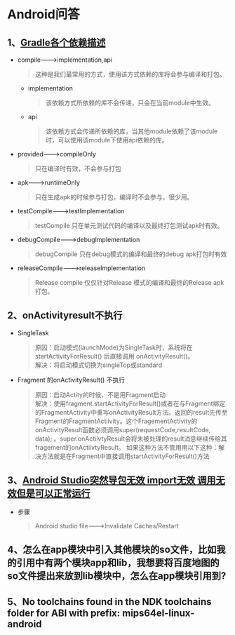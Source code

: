 # Android问答
## 1、[Gradle各个依赖描述](https://blog.csdn.net/yuzhiqiang_1993/article/details/78366985)
- compile--->implementation,api
  > 这种是我们最常用的方式，使用该方式依赖的库将会参与编译和打包。

  - implementation
    > 该依赖方式所依赖的库不会传递，只会在当前module中生效。

  - api
    > 该依赖方式会传递所依赖的库，当其他module依赖了该module时，可以使用该module下使用api依赖的库。

- provided--->compileOnly
  > 只在编译时有效，不会参与打包

- apk--->runtimeOnly
  > 只在生成apk的时候参与打包，编译时不会参与，很少用。

- testCompile--->testImplementation
  > testCompile 只在单元测试代码的编译以及最终打包测试apk时有效。

- debugCompile--->debugImplementation
  > debugCompile 只在debug模式的编译和最终的debug apk打包时有效

- releaseCompile--->releaseImplementation
  > Release compile 仅仅针对Release 模式的编译和最终的Release apk打包。


## 2、onActivityresult不执行
- SingleTask
  > 原因：启动模式(launchMode)为SingleTask时，系统将在 startActivityForResult() 后直接调用 onActivityResult()。  
  > 解决：将启动模式切换为singleTop或standard

- Fragment 的onActivityResult() 不执行
  > 原因：启动Actity的时候，不是用Fragment启动  
  > 解决：使用fragment.startActivityForResult()或者在与Fragment绑定的FragmentActivity中重写onActivityResult方法。返回的result先传至Fragment的FragmentActiivity。这个FragementActivity的onActivityResult函数必须调用super(requestCode,resultCode, data); 。super.onActiivtyResult会将未被处理的result消息继续传给其fragement的onActiivtyResult。
如果这种方法不管用用以下这种：解决方法就是在Fragment中直接调用startActivityForResult()方法

## 3、[Android Studio突然导包无效 import无效 调用无效但是可以正常运行](https://blog.csdn.net/Mr_ChenXu/article/details/77987404)
- 步骤
  >Android studio file--->Invalidate Caches/Restart

## 4、怎么在app模块中引入其他模块的so文件，比如我的引用中有两个模块app和lib，我想要将百度地图的so文件提出来放到lib模块中，怎么在app模块引用到?


## 5、No toolchains found in the NDK toolchains folder for ABI with prefix: mips64el-linux-android
